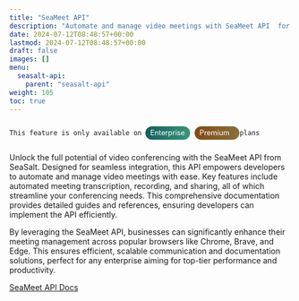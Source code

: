 ```yaml
---
title: "SeaMeet API"
description: "Automate and manage video meetings with SeaMeet API  for seamless, scalable conferencing solutions."
date: 2024-07-12T08:48:57+00:00
lastmod: 2024-07-12T08:48:57+00:00
draft: false
images: []
menu:
  seasalt-api:
    parent: "seasalt-api"
weight: 105
toc: true
---
```


<div style="display: flex; align-self: flex-end; align-items: baseline">

`This feature is only available on `
   <div style="border-radius: 30%; 
    background: linear-gradient(90deg, #135f5c, #3a947b); 
    width: 5rem; 
    color: #ffffff; 
    padding: calc(min(100vw, 1366px)* 0.00439) calc(min(100vw, 1366px)* 0.00878);
    border-radius: calc(min(100vw, 1366px)* 0.01464);
    display: block;
    unicode-bidi: isolate;
    box-sizing: border-box;
   font-size: .8rem;
    align-content: center;
   ">
   <div>Enterprise</div>
</div>
<div style="border-radius: 30%; 
    background: linear-gradient(90deg,#824a14,#886f40);
    width: 5rem; 
    color: #ffffff; 
    padding: calc(min(100vw, 1366px)* 0.00439) calc(min(100vw, 1366px)* 0.00878);
    border-radius: calc(min(100vw, 1366px)* 0.01464);
    display: block;
    unicode-bidi: isolate;
    box-sizing: border-box;
   font-size: .8rem;
   margin-left: .5rem;
        align-content: center;
   ">
   <div>Premium</div>
</div>

`plans `

</div>

Unlock the full potential of video conferencing with the SeaMeet API from SeaSalt. Designed for seamless integration, this API empowers developers to automate and manage video meetings with ease. Key features include automated meeting transcription, recording, and sharing, all of which streamline your conferencing needs. This comprehensive documentation provides detailed guides and references, ensuring developers can implement the API efficiently.

By leveraging the SeaMeet API, businesses can significantly enhance their meeting management across popular browsers like Chrome, Brave, and Edge. This ensures efficient, scalable communication and documentation solutions, perfect for any enterprise aiming for top-tier performance and productivity.

<div class="row justify-content-center">
    <div class="col-lg-9 col-xl-8 text-center">
        <p class="lead"></p>
        <a class="btn btn-primary btn-lg px-4 mb-2" href="https://meet.seasalt.ai/seameet-api/redoc" role="button" target="_blank" rel="noopener noreferrer">SeaMeet API Docs</a>
    </div>
</div>
